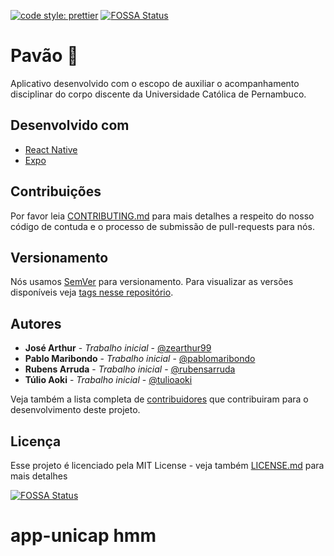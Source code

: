 [![code style: prettier](https://img.shields.io/badge/code_style-prettier-ff69b4.svg?style=flat-round)](https://github.com/prettier/prettier)
[![FOSSA Status](https://app.fossa.com/api/projects/git%2Bgithub.com%2Fpablomaribondo%2Fpavao-app.svg?type=shield)](https://app.fossa.com/projects/git%2Bgithub.com%2Fpablomaribondo%2Fpavao-app?ref=badge_shield)

# Pavão 🦚

Aplicativo desenvolvido com o escopo de auxiliar o acompanhamento disciplinar do corpo discente da Universidade Católica de Pernambuco. 

## Desenvolvido com

* [React Native](https://facebook.github.io/react-native/)
* [Expo](https://expo.io/)

## Contribuições

Por favor leia [CONTRIBUTING.md](CONTRIBUTING.md) para mais detalhes a respeito do nosso código de contuda e o processo de submissão de pull-requests para nós.

## Versionamento

Nós usamos [SemVer](http://semver.org/) para versionamento. Para visualizar as versões disponíveis veja [tags nesse repositório](https://github.com/pablomaribondo/pavao-app/tags). 

## Autores

* **José Arthur** - *Trabalho inicial* - [@zearthur99](https://github.com/zearthur99)
* **Pablo Maribondo** - *Trabalho inicial* - [@pablomaribondo](https://github.com/pablomaribondo)
* **Rubens Arruda** - *Trabalho inicial* - [@rubensarruda](https://github.com/rubensarruda)
* **Túlio Aoki** - *Trabalho inicial* - [@tulioaoki](https://github.com/tulioaoki)

Veja também a lista completa de [contribuidores](https://github.com/pablomaribondo/pavao-app/contributors) que contribuiram para o desenvolvimento deste projeto.

## Licença

Esse projeto é licenciado pela MIT License - veja também [LICENSE.md](LICENSE.md) para mais detalhes

[![FOSSA Status](https://app.fossa.com/api/projects/git%2Bgithub.com%2Fpablomaribondo%2Fpavao-app.svg?type=large)](https://app.fossa.com/projects/git%2Bgithub.com%2Fpablomaribondo%2Fpavao-app?ref=badge_large)
# app-unicap hmm
